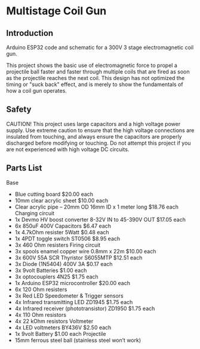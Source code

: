 # Multistage Coil Gun

## Introduction

Arduino ESP32 code and schematic for a 300V 3 stage electromagnetic coil gun.

This project shows the basic use of electromagnetic force to propel a projectile ball faster and faster through multiple coils that are fired as soon as the projectile reaches the next coil.  This design has not optimized the timing or "suck back" effect, and is merely to show the fundamentals of how a coil gun operates.

## Safety

CAUTION! This project uses large capacitors and a high voltage power supply.  Use extreme caution to ensure that the high voltage connections are insulated from touching, and always ensure the capacitors are properly discharged before modifying or touching. Do not attempt this project if you are not experienced with high voltage DC circuits.

## Parts List
Base
-	Blue cutting board					$20.00 each
-	10mm clear acrylic sheet				$10.00 each
-	Clear acrylic pipe – 20mm OD 16mm ID x 1 meter long	$18.76 each
Charging circuit
-	1x Devmo HV boost converter 8-32V IN to 45-390V OUT	$17.05 each
-	6x 850uF 400V Capacitors				$6.47 each
-	1x 4.7kOhm resister 5Watt				$0.48 each
-	1x 4PDT toggle switch  ST0506				$8.95 each
-	3x 460 Ohm resisters
Firing circuit
-	3x spools enamel copper wire 0.8mm x 22m		$10.00 each
-	3x 600V 55A SCR Thyristor S6055MTP			$12.51 each
-	3x Diode (1N5404) 400V 3A				$0.17 each
-	3x 9volt Batteries					$1.00 each
-	3x optocouplers 4N25					$1.75 each
-	1x Arduino ESP32 microcontroller			$20.00 each
-	6x 120 Ohm resisters
-	3x Red LED
Speedometer & Trigger sensors
-	4x Infrared transmitting LED ZD1945			$1.75 each
-	4x Infrared receiver (phototransistor) ZD1950		$1.75 each
-	4x 110 Ohm resistors
-	4x 22 kOhm resistors
Voltmeter
-	4x LED voltmeters BY436V				$2.50 each
-	1x 9volt Battery						$1.00 each
Projectile
-	15mm ferrous steel ball (stainless steel won’t work)
